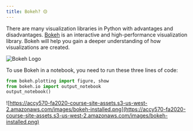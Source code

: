 ```yaml
---
title: Bokeh? 🟡
---
```


There are many visualization libraries in Python with advantages and disadvantages. [Bokeh](https://docs.bokeh.org/) is an interactive and high-performance visualization library. Bokeh will help you gain a deeper understanding of how visualizations are created.

![Bokeh Logo](https://accy570-fa2020-course-site-assets.s3-us-west-2.amazonaws.com/images/bokeh-logo.png)

To use Bokeh in a notebook, you need to run these three lines of code:

```python
from bokeh.plotting import figure, show
from bokeh.io import output_notebook
output_notebook()
```

![https://accy570-fa2020-course-site-assets.s3-us-west-2.amazonaws.com/images/bokeh-installed.png](https://accy570-fa2020-course-site-assets.s3-us-west-2.amazonaws.com/images/bokeh-installed.png)
